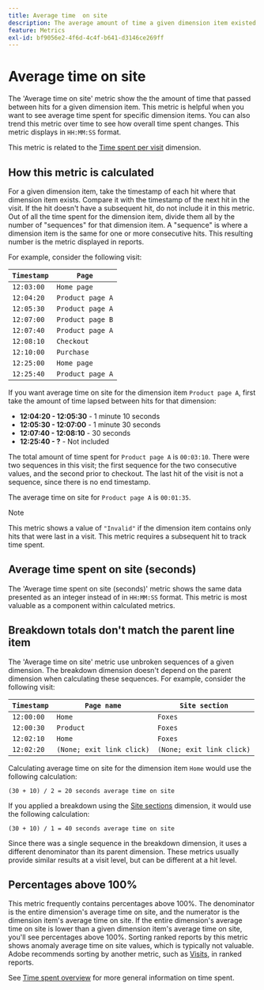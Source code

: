 ```yaml
---
title: Average time  on site
description: The average amount of time a given dimension item existed between hits.
feature: Metrics
exl-id: bf9056e2-4f6d-4c4f-b641-d3146ce269ff
---
```

# Average time on site

The 'Average time on site' metric show the the amount of time that passed between hits for a given dimension item. This metric is helpful when you want to see average time spent for specific dimension items. You can also trend this metric over time to see how overall time spent changes. This metric displays in `HH:MM:SS` format.

This metric is related to the [Time spent per visit](../dimensions/time-spent-per-visit.md) dimension.

## How this metric is calculated

For a given dimension item, take the timestamp of each hit where that dimension item exists. Compare it with the timestamp of the next hit in the visit. If the hit doesn't have a subsequent hit, do not include it in this metric. Out of all the time spent for the dimension item, divide them all by the number of "sequences" for that dimension item. A "sequence" is where a dimension item is the same for one or more consecutive hits. This resulting number is the metric displayed in reports.

For example, consider the following visit:

| `Timestamp` | `Page` |
| --- | --- |
| `12:03:00` | `Home page` |
| `12:04:20` | `Product page A` |
| `12:05:30` | `Product page A` |
| `12:07:00` | `Product page B` |
| `12:07:40` | `Product page A` |
| `12:08:10` | `Checkout` |
| `12:10:00` | `Purchase` |
| `12:25:00` | `Home page` |
| `12:25:40` | `Product page A` |


If you want average time on site for the dimension item `Product page A`, first take the amount of time lapsed between hits for that dimension:

* **12:04:20 - 12:05:30** - 1 minute 10 seconds
* **12:05:30 - 12:07:00** - 1 minute 30 seconds
* **12:07:40 - 12:08:10** - 30 seconds
* **12:25:40 - ?** - Not included

The total amount of time spent for `Product page A` is `00:03:10`. There were two sequences in this visit; the first sequence for the two consecutive values, and the second prior to checkout. The last hit of the visit is not a sequence, since there is no end timestamp.

The average time on site for `Product page A` is `00:01:35`.

>[!NOTE]
>
>This metric shows a value of `"Invalid"` if the dimension item contains only hits that were last in a visit. This metric requires a subsequent hit to track time spent.

## Average time spent on site (seconds)

The 'Average time spent on site (seconds)' metric shows the same data presented as an integer instead of in `HH:MM:SS` format. This metric is most valuable as a component within calculated metrics.

## Breakdown totals don't match the parent line item

The 'Average time on site' metric use unbroken sequences of a given dimension. The breakdown dimension doesn't depend on the parent dimension when calculating these sequences. For example, consider the following visit:

| `Timestamp` | `Page name` | `Site section` |
| --- | --- | --- |
| `12:00:00` | `Home` | `Foxes` |
| `12:00:30` | `Product` | `Foxes` |
| `12:02:10` | `Home` | `Foxes` |
| `12:02:20` | `(None; exit link click)` | `(None; exit link click)` |

Calculating average time on site for the dimension item `Home` would use the following calculation:

```text
(30 + 10) / 2 = 20 seconds average time on site
```

If you applied a breakdown using the [Site sections](../dimensions/site-section.md) dimension, it would use the following calculation:

```text
(30 + 10) / 1 = 40 seconds average time on site
```

Since there was a single sequence in the breakdown dimension, it uses a different denominator than its parent dimension. These metrics usually provide similar results at a visit level, but can be different at a hit level.

## Percentages above 100%

This metric frequently contains percentages above 100%. The denominator is the entire dimension's average time on site, and the numerator is the dimension item's average time on site. If the entire dimension's average time on site is lower than a given dimension item's average time on site, you'll see percentages above 100%. Sorting ranked reports by this metric shows anomaly average time on site values, which is typically not valuable. Adobe recommends sorting by another metric, such as [Visits](visits.md), in ranked reports.

See [Time spent overview](time-spent.md) for more general information on time spent.
